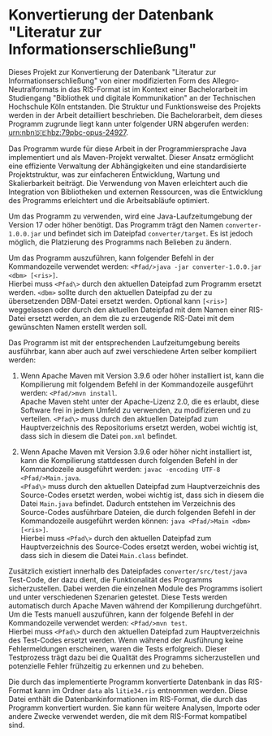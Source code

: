 # Konvertierung der Datenbank "Literatur zur Informationserschließung"  

Dieses Projekt zur Konvertierung der Datenbank "Literatur zur Informationserschließung" von einer modifizierten Form des Allegro-Neutralformats in das RIS-Format ist im Kontext einer Bachelorarbeit im Studiengang "Bibliothek und digitale Kommunikation" an der Technischen Hochschule Köln entstanden. Die Struktur und Funktionsweise des Projekts werden in der Arbeit detailliert beschrieben. Die Bachelorarbeit, dem dieses Programm zugrunde liegt kann unter folgender URN abgerufen werden: [urn:nbn:de:hbz:79pbc-opus-24927](https://nbn-resolving.org/urn:nbn:de:hbz:79pbc-opus-24927).  

Das Programm wurde für diese Arbeit in der Programmiersprache Java implementiert und als Maven-Projekt verwaltet. Dieser Ansatz ermöglicht eine effiziente Verwaltung der Abhängigkeiten und eine standardisierte Projektstruktur, was zur einfacheren Entwicklung, Wartung und Skalierbarkeit beiträgt. Die Verwendung von Maven erleichtert auch die Integration von Bibliotheken und externen Ressourcen, was die Entwicklung des Programms erleichtert und die Arbeitsabläufe optimiert.  

Um das Programm zu verwenden, wird eine Java-Laufzeitumgebung der Version 17 oder höher benötigt. Das Programm trägt den Namen `converter-1.0.0.jar` und befindet sich im Dateipfad `converter/target`. Es ist jedoch möglich, die Platzierung des Programms nach Belieben zu ändern.  

Um das Programm auszuführen, kann folgender Befehl in der Kommandozeile verwendet werden: `<Pfad/>java -jar converter-1.0.0.jar <dbm> [<ris>]`.  
Hierbei muss `<Pfad\>` durch den aktuellen Dateipfad zum Programm ersetzt werden. `<dbm>` sollte durch den aktuellen Dateipfad zu der zu übersetzenden DBM-Datei ersetzt werden. Optional kann `[<ris>]` weggelassen oder durch den aktuellen Dateipfad mit dem Namen einer RIS-Datei ersetzt werden, an dem die zu erzeugende RIS-Datei mit dem gewünschten Namen erstellt werden soll.  

Das Programm ist mit der entsprechenden Laufzeitumgebung bereits ausführbar, kann aber auch auf zwei verschiedene Arten selber kompiliert werden:  

1. Wenn Apache Maven mit Version 3.9.6 oder höher installiert ist, kann die Kompilierung mit folgendem Befehl in der Kommandozeile ausgeführt werden: `<Pfad/>mvn install`.  
Apache Maven steht unter der Apache-Lizenz 2.0, die es erlaubt, diese Software frei in jedem Umfeld zu verwenden, zu modifizieren und zu verteilen.  `<Pfad\>` muss durch den aktuellen Dateipfad zum Hauptverzeichnis des Repositoriums ersetzt werden, wobei wichtig ist, dass sich in diesem die Datei `pom.xml` befindet.  

2. Wenn Apache Maven mit Version 3.9.6 oder höher nicht installiert ist, kann die Kompilierung stattdessen durch folgenden Befehl in der Kommandozeile ausgeführt werden: `javac -encoding UTF-8 <Pfad/>Main.java`.  
`<Pfad\>` muss durch den aktuellen Dateipfad zum Hauptverzeichnis des Source-Codes ersetzt werden, wobei wichtig ist, dass sich in diesem die Datei `Main.java` befindet. Dadurch entstehen im Verzeichnis des Source-Codes ausführbare Dateien, die durch folgenden Befehl in der Kommandozeile ausgeführt werden können: `java <Pfad/>Main <dbm> [<ris>]`.  
Hierbei muss `<Pfad\>` durch den aktuellen Dateipfad zum Hauptverzeichnis des Source-Codes ersetzt werden, wobei wichtig ist, dass sich in diesem die Datei `Main.class` befindet.  

Zusätzlich existiert innerhalb des Dateipfades `converter/src/test/java` Test-Code, der dazu dient, die Funktionalität des Programms sicherzustellen. Dabei werden die einzelnen Module des Programms isoliert und unter verschiedenen Szenarien getestet. Diese Tests werden automatisch durch Apache Maven während der Kompilierung durchgeführt. Um die Tests manuell auszuführen, kann der folgende Befehl in der Kommandozeile verwendet werden: `<Pfad/>mvn test`.  
Hierbei muss `<Pfad\>` durch den aktuellen Dateipfad zum Hauptverzeichnis des Test-Codes ersetzt werden. Wenn während der Ausführung keine Fehlermeldungen erscheinen, waren die Tests erfolgreich. Dieser Testprozess trägt dazu bei die Qualität des Programms sicherzustellen und potenzielle Fehler frühzeitig zu erkennen und zu beheben.  

Die durch das implementierte Programm konvertierte Datenbank in das RIS-Format kann im Ordner `data` als `litie34.ris` entnommen werden. Diese Datei enthält die Datenbankinformationen im RIS-Format, die durch das Programm konvertiert wurden. Sie kann für weitere Analysen, Importe oder andere Zwecke verwendet werden, die mit dem RIS-Format kompatibel sind.  
